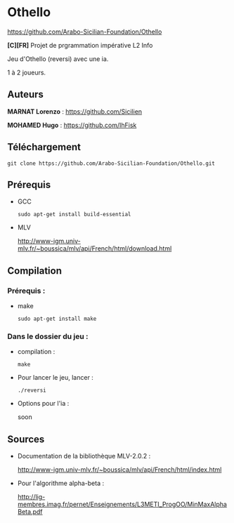# Othello
https://github.com/Arabo-Sicilian-Foundation/Othello

**[C][FR]** Projet de prgrammation impérative L2 Info

Jeu d'Othello (reversi) avec une ia.

1 à 2 joueurs.

## Auteurs
**MARNAT Lorenzo** : https://github.com/Sicilien

**MOHAMED Hugo** : https://github.com/IhFisk

## Téléchargement
`git clone https://github.com/Arabo-Sicilian-Foundation/Othello.git`

## Prérequis
- GCC

  `sudo apt-get install build-essential`
  
- MLV
  
  http://www-igm.univ-mlv.fr/~boussica/mlv/api/French/html/download.html

## Compilation
  
  ### Prérequis :
  - make
  
    `sudo apt-get install make`
  
  ### Dans le dossier du jeu :
    
  - compilation :
  
    `make`
    
  - Pour lancer le jeu, lancer :
    
    `./reversi`
      
  - Options pour l'ia :
      
    soon
      
## Sources
- Documentation de la bibliothèque MLV-2.0.2 :

  http://www-igm.univ-mlv.fr/~boussica/mlv/api/French/html/index.html
  
- Pour l'algorithme alpha-beta :

  http://lig-membres.imag.fr/pernet/Enseignements/L3METI_ProgOO/MinMaxAlphaBeta.pdf
